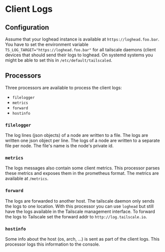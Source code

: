 # Client Logs

## Configuration

Assume that your loghead instance is available at `https://loghead.foo.bar`.
You have to set the environment variable `TS_LOG_TARGET="https://loghead.foo.bar"` for all tailscale daemons (client devices that should send their logs to loghead.
On systemd systems you might be able to set this in `/etc/default/tailscaled`.

## Processors

Three processors are available to process the client logs:
- `filelogger`
- `metrics`
- `forward`
- `hostinfo`

### `filelogger`

The log lines (json objects) of a node are written to a file. The logs are written one json object per line. The logs of a node are written to a separate file per node. The file's name is the node's private id.

### `metrics`

The logs messages also contain some client metrics. This processor parses these metrics and exposes them in the prometheus format. The metrics are available at `/metrics`.

### `forward`

The logs are forwarded to another host. The tailscale daemon only sends the logs to one location. With this processor you can use `loghead` but still have the logs available in the Tailscale management interface. To forward the logs to Tailscale set the forward addr to `http://log.tailscale.io`.

### `hostinfo`

Some info about the host (os, arch, ...) is sent as part of the client logs. This processor logs this information to the console.
